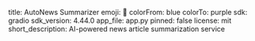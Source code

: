 title: AutoNews Summarizer
emoji: 📰
colorFrom: blue
colorTo: purple
sdk: gradio
sdk_version: 4.44.0
app_file: app.py
pinned: false
license: mit
short_description: AI-powered news article summarization service